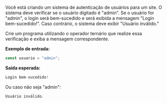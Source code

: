 Você está criando um sistema de autenticação de usuários para um site. O sistema deve verificar se o usuário digitado é "admin". Se o usuário for "admin", o login será bem-sucedido e será exibida a mensagem "Login bem-sucedido!". Caso contrário, o sistema deve exibir "Usuário inválido."

Crie um programa utilizando o operador ternário que realize essa verificação e exiba a mensagem correspondente.

**Exemplo de entrada:**

```js
const usuario = "admin";
```

**Saída esperada:**

```js
Login bem-sucedido!
```

Ou caso não seja "admin":

```js
Usuário inválido.
```
